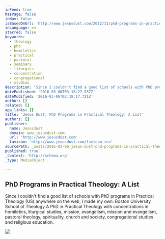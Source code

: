 ```yaml
---
inFeed: true
hasPage: false
inNav: false
isBasedOnUrl: 'http://www.jesusdust.com/2012/11/phd-programs-in-practical-theology-list.html'
inLanguage: en
starred: false
keywords:
  - theology
  - phd
  - homiletics
  - practical
  - pastoral
  - seminary
  - liturgics
  - concentration
  - congregational
  - studies
description: "Since I couldn't find a good list of schools with PhD programs in Practical Theology (US) anywhere on the web, I made my own: Boston University School of Theology A PhD in Practical Theology with concentrations in homiletics, liturgical studies, mission, evangelism, mission and evangelism, pastoral theology, spirituality, church and society, congregational studies and religious education."
datePublished: '2016-03-06T03:18:27.937Z'
dateModified: '2016-03-06T03:18:17.721Z'
author: []
related: []
app_links: []
title: 'Jesus Dust: PhD Programs in Practical Theology: A List'
authors: []
publisher:
  name: Jesusdust
  domain: www.jesusdust.com
  url: 'http://www.jesusdust.com'
  favicon: 'http://www.jesusdust.com/favicon.ico'
sourcePath: _posts/2016-03-06-jesus-dust-phd-programs-in-practical-theology-a-list.md
published: true
_context: 'http://schema.org'
_type: MediaObject

---
```

<article style=""><h1>PhD Programs in Practical Theology: A List</h1><p>Since I couldn't find a good list of schools with PhD programs in Practical Theology (US) anywhere on the web, I made my own: Boston University School of Theology A PhD in Practical Theology with concentrations in homiletics, liturgical studies, mission, evangelism, mission and evangelism, pastoral theology, spirituality, church and society, congregational studies and religious education.</p><img src="https://s3-us-west-2.amazonaws.com/the-grid-img/p/2502dcf5379b0b9fa244bf512774ff1d7ac1cf51.jpg" /></article>